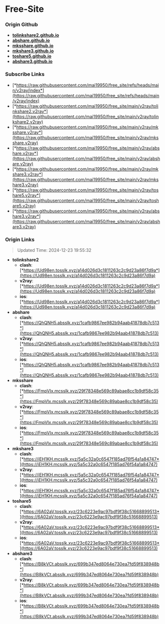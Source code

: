 # Free-Site

### Origin Github

- [**tolinkshare2.github.io**](https://github.com/tolinkshare2/tolinkshare2.github.io)
- [**abshare.github.io**](https://github.com/abshare/abshare.github.io)
- [**mksshare.github.io**](https://github.com/mksshare/mksshare.github.io)
- [**mkshare3.github.io**](https://github.com/mkshare3/mkshare3.github.io)
- [**toshare5.github.io**](https://github.com/toshare5/toshare5.github.io)
- [**abshare3.github.io**](https://github.com/abshare3/abshare3.github.io)

### Subscribe Links

- [*https://raw.githubusercontent.com/mai19950/free_site/refs/heads/main/v2ray/index*](https://raw.githubusercontent.com/mai19950/free_site/refs/heads/main/v2ray/index)
- [*https://raw.githubusercontent.com/mai19950/free_site/main/v2ray/tolinkshare2.v2ray*](https://raw.githubusercontent.com/mai19950/free_site/main/v2ray/tolinkshare2.v2ray)
- [*https://raw.githubusercontent.com/mai19950/free_site/main/v2ray/mksshare.v2ray*](https://raw.githubusercontent.com/mai19950/free_site/main/v2ray/mksshare.v2ray)
- [*https://raw.githubusercontent.com/mai19950/free_site/main/v2ray/abshare.v2ray*](https://raw.githubusercontent.com/mai19950/free_site/main/v2ray/abshare.v2ray)
- [*https://raw.githubusercontent.com/mai19950/free_site/main/v2ray/mkshare3.v2ray*](https://raw.githubusercontent.com/mai19950/free_site/main/v2ray/mkshare3.v2ray)
- [*https://raw.githubusercontent.com/mai19950/free_site/main/v2ray/toshare5.v2ray*](https://raw.githubusercontent.com/mai19950/free_site/main/v2ray/toshare5.v2ray)
- [*https://raw.githubusercontent.com/mai19950/free_site/main/v2ray/abshare3.v2ray*](https://raw.githubusercontent.com/mai19950/free_site/main/v2ray/abshare3.v2ray)

### Origin Links

> Updated Time: 2024-12-23 19:55:32

- **tolinkshare2**
  - **clash**: [*https://Ud98en.tosslk.xyz/a14d026d3c1811263c2c9d23a86f7d9a*](https://Ud98en.tosslk.xyz/a14d026d3c1811263c2c9d23a86f7d9a)
  - **v2ray**: [*https://Ud98en.tosslk.xyz/a14d026d3c1811263c2c9d23a86f7d9a*](https://Ud98en.tosslk.xyz/a14d026d3c1811263c2c9d23a86f7d9a)
  - **ios**: [*https://Ud98en.tosslk.xyz/a14d026d3c1811263c2c9d23a86f7d9a*](https://Ud98en.tosslk.xyz/a14d026d3c1811263c2c9d23a86f7d9a)
- **abshare**
  - **clash**: [*https://QhQNH5.absslk.xyz/1cafb9867ee982b94aab41878db7c513*](https://QhQNH5.absslk.xyz/1cafb9867ee982b94aab41878db7c513)
  - **v2ray**: [*https://QhQNH5.absslk.xyz/1cafb9867ee982b94aab41878db7c513*](https://QhQNH5.absslk.xyz/1cafb9867ee982b94aab41878db7c513)
  - **ios**: [*https://QhQNH5.absslk.xyz/1cafb9867ee982b94aab41878db7c513*](https://QhQNH5.absslk.xyz/1cafb9867ee982b94aab41878db7c513)
- **mksshare**
  - **clash**: [*https://FmpVIx.mcsslk.xyz/29f78348e569c89abae8cc1b9df58c35*](https://FmpVIx.mcsslk.xyz/29f78348e569c89abae8cc1b9df58c35)
  - **v2ray**: [*https://FmpVIx.mcsslk.xyz/29f78348e569c89abae8cc1b9df58c35*](https://FmpVIx.mcsslk.xyz/29f78348e569c89abae8cc1b9df58c35)
  - **ios**: [*https://FmpVIx.mcsslk.xyz/29f78348e569c89abae8cc1b9df58c35*](https://FmpVIx.mcsslk.xyz/29f78348e569c89abae8cc1b9df58c35)
- **mkshare3**
  - **clash**: [*https://iEH1KH.mcsslk.xyz/5a5c32a0c6547f185ad76f54a1a84747*](https://iEH1KH.mcsslk.xyz/5a5c32a0c6547f185ad76f54a1a84747)
  - **v2ray**: [*https://iEH1KH.mcsslk.xyz/5a5c32a0c6547f185ad76f54a1a84747*](https://iEH1KH.mcsslk.xyz/5a5c32a0c6547f185ad76f54a1a84747)
  - **ios**: [*https://iEH1KH.mcsslk.xyz/5a5c32a0c6547f185ad76f54a1a84747*](https://iEH1KH.mcsslk.xyz/5a5c32a0c6547f185ad76f54a1a84747)
- **toshare5**
  - **clash**: [*https://6A02aV.tosslk.xyz/23c6223e9ac97bdf9f38c51668899513*](https://6A02aV.tosslk.xyz/23c6223e9ac97bdf9f38c51668899513)
  - **v2ray**: [*https://6A02aV.tosslk.xyz/23c6223e9ac97bdf9f38c51668899513*](https://6A02aV.tosslk.xyz/23c6223e9ac97bdf9f38c51668899513)
  - **ios**: [*https://6A02aV.tosslk.xyz/23c6223e9ac97bdf9f38c51668899513*](https://6A02aV.tosslk.xyz/23c6223e9ac97bdf9f38c51668899513)
- **abshare3**
  - **clash**: [*https://B8kVCt.absslk.xyz/699b347ed8064e730ea7fd59f838948b*](https://B8kVCt.absslk.xyz/699b347ed8064e730ea7fd59f838948b)
  - **v2ray**: [*https://B8kVCt.absslk.xyz/699b347ed8064e730ea7fd59f838948b*](https://B8kVCt.absslk.xyz/699b347ed8064e730ea7fd59f838948b)
  - **ios**: [*https://B8kVCt.absslk.xyz/699b347ed8064e730ea7fd59f838948b*](https://B8kVCt.absslk.xyz/699b347ed8064e730ea7fd59f838948b)
